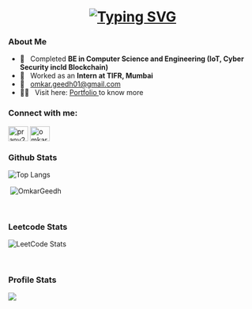 <h1 align="center">
    <a href="https://git.io/typing-svg"><img src="https://readme-typing-svg.herokuapp.com?font=Fira+Code&size=30&duration=3000&pause=1000&random=false&width=435&lines=Hello+World+%F0%9F%91%8B;This+is+Omkar+Geedh;Welcome+to+my+Github+" alt="Typing SVG" /></a>
</h1>

### About Me
- 🏫 &nbsp; Completed **BE in Computer Science and Engineering (IoT, Cyber Security incld Blockchain)**
- 💼 &nbsp; Worked as an **Intern at TIFR, Mumbai**
- 📧 &nbsp; omkar.geedh01@gmail.com
- 🧑‍💻 &nbsp; Visit here: <a href="https://bit.ly/omkargeedh" target="blank">Portfolio </a> to know more

<h3 align="left">Connect with me:</h3>
<p align="left">
<a style="text-decoration: none;" href="https://twitter.com/omkar__geedh" target="blank"><img align="center" src="https://raw.githubusercontent.com/rahuldkjain/github-profile-readme-generator/master/src/images/icons/Social/twitter.svg" alt="pranv21" height="30" width="40" /></a>
<a style="text-decoration: none;" href="https://www.linkedin.com/in/omkar-geedh" target="blank"><img align="center" src="https://raw.githubusercontent.com/rahuldkjain/github-profile-readme-generator/master/src/images/icons/Social/linked-in-alt.svg" alt="omkar-geedh" height="30" width="40" /></a>
</p>

### Github Stats
![Top Langs](https://github-readme-stats.vercel.app/api/top-langs/?username=OmkarGeedh&layout=compact&title_color=007bff&text_color=e7e7e7&icon_color=007bff&bg_color=171c28)
<p>&nbsp;<img align="center" src="https://github-readme-stats.vercel.app/api?username=OmkarGeedh&show_icons=true&locale=en" alt="OmkarGeedh" /></p>

<br> 

### Leetcode Stats 
![LeetCode Stats](https://leetcard.jacoblin.cool/OmkarGeedh?theme=dark&font=Average%20Sans&ext=heatmap)

<br>

### Profile Stats
![](https://komarev.com/ghpvc/?username=OmkarGeedh&color=green)
